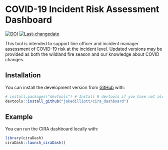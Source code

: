 
<!-- README.md is generated from README.Rmd. Please edit that file -->

# COVID-19 Incident Risk Assessment Dashboard

<!-- badges: start -->

[![DOI](https://zenodo.org/badge/317966909.svg)](https://zenodo.org/badge/latestdoi/317966909)
[![Last-changedate](https://img.shields.io/badge/last%20change-2021--04--12-yellowgreen.svg)](/commits/master)
<!-- badges: end -->

This tool is intended to support line officer and incident manager
assessment of COVID-19 risk at the incident level. Updated versions may
be provided as both the wildland fire season and our knowledge about
COVID changes.

## Installation

You can install the development version from
[GitHub](https://github.com/) with:

``` r
# install.packages("devtools") # Install R devtools if you have not already
devtools::install_github("jakedilliott/cira_dashboard")
```

## Example

You can run the CIRA dashboard locally with:

``` r
library(ciraDash)
ciraDash::launch_ciraDash()
```
